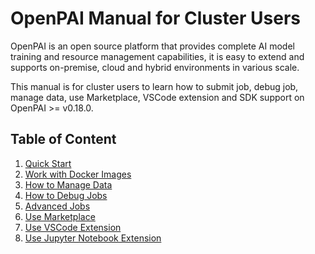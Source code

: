 # OpenPAI Manual for Cluster Users

OpenPAI is an open source platform that provides complete AI model training and resource management capabilities, it is easy to extend and supports on-premise, cloud and hybrid environments in various scale.

This manual is for cluster users to learn how to submit job, debug job, manage data, use Marketplace, VSCode extension and SDK support on OpenPAI >= v0.18.0.

## Table of Content

1. [Quick Start](/manual/cluster-user/quick-start.md)
2. [Work with Docker Images](/manual/cluster-user/quick-start.md)
3. [How to Manage Data](/manual/cluster-user/how-to-manage-data.md)
4. [How to Debug Jobs](/manual/cluster-user/how-to-debug-jobs.md)
5. [Advanced Jobs](/manual/cluster-user/advanced-jobs.md)
6. [Use Marketplace](/manual/cluster-user/use-marketplace.md)
7. [Use VSCode Extension](/manual/cluster-user/use-marketplace.md)
8. [Use Jupyter Notebook Extension](/manual/cluster-user/use-jupyter-notebook-extension.md)